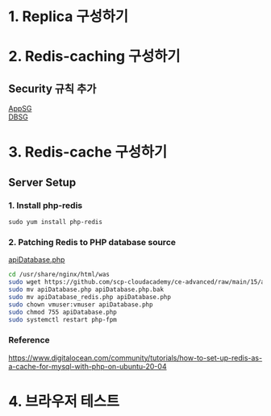 # 1. Replica 구성하기
# 2. Redis-caching 구성하기
## Security 규칙 추가
[AppSG](https://github.com/scp-cloudacademy/ce-advanced/raw/main/15/app.xlsx) </br>
[DBSG](https://github.com/scp-cloudacademy/ce-advanced/raw/main/15/db.xlsx)
# 3. Redis-cache 구성하기
## Server Setup

### 1. Install php-redis

    sudo yum install php-redis

### 2. Patching Redis to PHP database source

[apiDatabase.php](https://github.com/scp-cloudacademy/ce-advanced/raw/main/15/apiDatabase_redis.php)

```bash
cd /usr/share/nginx/html/was
sudo wget https://github.com/scp-cloudacademy/ce-advanced/raw/main/15/apiDatabase_redis.php
sudo mv apiDatabase.php apiDatabase.php.bak
sudo mv apiDatabase_redis.php apiDatabase.php 
sudo chown vmuser:vmuser apiDatabase.php
sudo chmod 755 apiDatabase.php
sudo systemctl restart php-fpm
```
### Reference
https://www.digitalocean.com/community/tutorials/how-to-set-up-redis-as-a-cache-for-mysql-with-php-on-ubuntu-20-04

# 4. 브라우저 테스트
